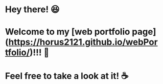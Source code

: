 # Hey there! :satisfied:
# Welcome to my [web portfolio page] (https://horus2121.github.io/webPortfolio/)!!! :house_with_garden:
# Feel free to take a look at it! :coffee:
